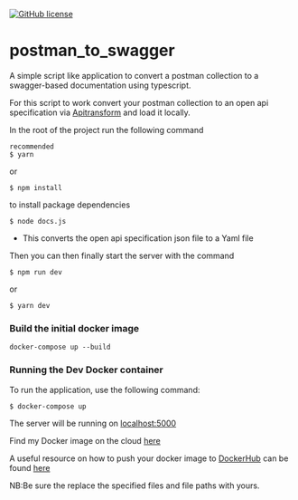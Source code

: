 [![GitHub license](https://img.shields.io/github/license/E-wave112/postman_to_swagger)](https://github.com/E-wave112/postman_to_swagger/blob/main/LICENSE)

# postman_to_swagger
A simple script like application to convert a postman collection to a swagger-based documentation using typescript.

For this script to work convert your postman collection to an open api specification via [Apitransform](https://apitransform.com/) and load it locally.

In the root of the project run the following command

```
recommended
$ yarn
```

or
```
$ npm install
```

to install package dependencies

```
$ node docs.js
```

* This converts the open api specification json file to a Yaml file

Then you can then finally start the server with the command

```
$ npm run dev

```
or

```
$ yarn dev

```

### Build the initial docker image
```
docker-compose up --build
```
### Running the Dev Docker container

To run the application, use the following command:

```
$ docker-compose up
```

The server will be running on [localhost:5000](http://localhost:5000)

Find my Docker image on the cloud [here](https://hub.docker.com/repository/docker/ewave112/postman-to-swagger)

A useful resource on how to push your docker image to [DockerHub](https://hub.docker.com)  can be found [here](https://ropenscilabs.github.io/r-docker-tutorial/04-Dockerhub.html)


NB:Be sure the replace the specified files and file paths with yours.
